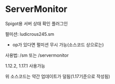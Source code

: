 # ServerMonitor
 Spigot용 서버 상태 확인 플러그인

펄미션: ludicrous245.sm
* op가 있다면 펄미션 무시 가능(소스코드 상으로는)

사용법:
/sm 또는 /servermonitor

1.12.2, 1.17.1
사용가능

위 소스코드는 약간 업데이트가 덜됨(1.17기준으로 작성됨)
